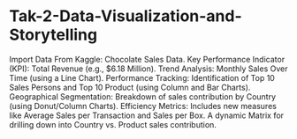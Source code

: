 # Tak-2-Data-Visualization-and-Storytelling
Import Data From Kaggle: Chocolate Sales Data.
Key Performance Indicator (KPI): Total Revenue (e.g., $6.18 Million).
Trend Analysis: Monthly Sales Over Time (using a Line Chart).
Performance Tracking: Identification of Top 10 Sales Persons and Top 10 Product (using Column and Bar Charts).
Geographical Segmentation: Breakdown of sales contribution by Country (using Donut/Column Charts).
Efficiency Metrics: Includes new measures like Average Sales per Transaction and Sales per Box.
A dynamic Matrix for drilling down into Country vs. Product sales contribution.
